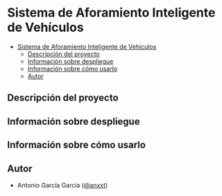 # Sistema de Aforamiento Inteligente de Vehículos

- [Sistema de Aforamiento Inteligente de Vehículos](#sistema-de-aforamiento-inteligente-de-vehículos)
  - [Descripción del proyecto](#descripción-del-proyecto)
  - [Información sobre despliegue](#información-sobre-despliegue)
  - [Información sobre cómo usarlo](#información-sobre-cómo-usarlo)
  - [Autor](#autor)

## Descripción del proyecto

[](#descripción-del-proyecto)

## Información sobre despliegue

[](#información-sobre-despliegue)

## Información sobre cómo usarlo

[](#información-sobre-cómo-usarlo)

## Autor

- Antonio García García ([@anxxt](https://www.github.com/anxxt))

[](#autor)